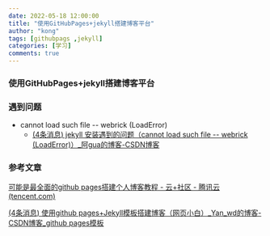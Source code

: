 ```yaml
---
date: 2022-05-18 12:00:00
title: "使用GitHubPages+jekyll搭建博客平台"
author: "kong"
tags: [githubpags ,jekyll]
categories: [学习]
comments: true
---
```


### 使用GitHubPages+jekyll搭建博客平台



### 遇到问题

- cannot load such file -- webrick (LoadError)
  - [(4条消息) jekyll 安装遇到的问题（cannot load such file -- webrick (LoadError)）_阿gua的博客-CSDN博客](https://blog.csdn.net/guo_yue/article/details/117730314)



### 参考文章

[可能是最全面的github pages搭建个人博客教程 - 云+社区 - 腾讯云 (tencent.com)](https://cloud.tencent.com/developer/article/1607408)

[(4条消息) 使用github pages+Jekyll模板搭建博客（网页小白）_Yan_wd的博客-CSDN博客_github pages模板](https://blog.csdn.net/weixin_43871601/article/details/104248805)

